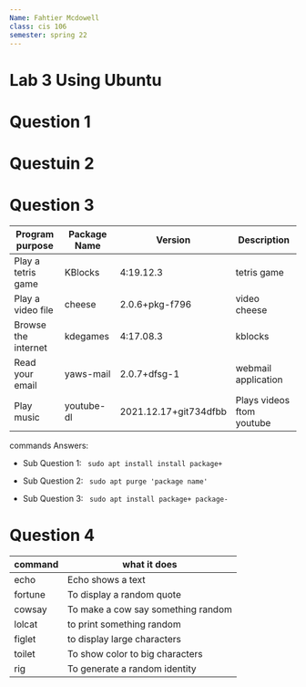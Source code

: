 ```yaml
---
Name: Fahtier Mcdowell
class: cis 106
semester: spring 22
---
```


# Lab 3 Using Ubuntu

# Question 1

# Questuin 2

# Question 3

| Program purpose     | Package Name | Version | Description |
| ------------------- | ------------ | ------- | ----------- |
| Play a tetris game  | KBlocks      |4:19.12.3| tetris game |
| Play a video file   | cheese       |2.0.6+pkg-f796|video cheese|
| Browse the internet | kdegames     |4:17.08.3| kblocks     |
| Read your email     | yaws-mail    |2.0.7+dfsg-1| webmail application |
| Play music          | youtube-dl   |2021.12.17+git734dfbb| Plays videos ftom youtube     |

commands Answers:
* Sub Question 1: ``
 sudo apt install install package+``
* Sub Question 2: ``
sudo apt purge 'package name'``

* Sub Question 3: ``
 sudo apt install package+ package-``

 # Question 4
 | command | what it does |
|---------|--------------|
| echo    | Echo shows a text|
| fortune | To display a random quote|
| cowsay  | To make a cow say something random|
| lolcat  | to print something random|
| figlet  | to display large characters|
| toilet  | To show color to big characters|
| rig     | To generate a random identity |
